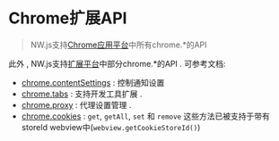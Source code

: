 # Chrome扩展API
> NW.js支持[Chrome应用平台](https://developer.chrome.com/apps/api_index)中所有chrome.*的API

此外 , NW.js支持[扩展平台](https://developer.chrome.com/extensions/api_index)中部分chrome.*的API . 可参考文档:

* [chrome.contentSettings](https://developer.chrome.com/extensions/contentSettings) : 控制通知设置
* [chrome.tabs](https://developer.chrome.com/extensions/tabs) : 支持开发工具扩展 . 
* [chrome.proxy](https://developer.chrome.com/extensions/proxy) : 代理设置管理 . 
* [chrome.cookies](https://developer.chrome.com/extensions/cookies) :  `get`, `getAll`, `set` 和 `remove` 这些方法已被支持于带有storeId webview中(`webview.getCookieStoreId()`)
